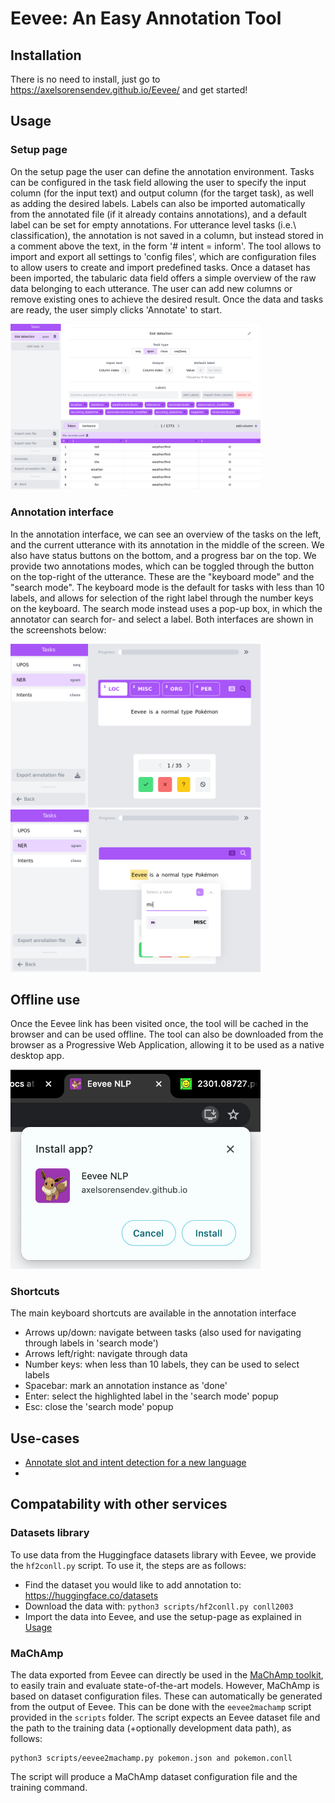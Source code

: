 # Eevee: An Easy Annotation Tool

## Installation
There is no need to install, just go to https://axelsorensendev.github.io/Eevee/ and get started!

## Usage
### Setup page
On the setup page the user can define the annotation environment. Tasks can be configured in the task field allowing the user to specify the input column (for the input text) and output column (for the target task), as well as adding the desired labels. Labels can also be imported automatically from the annotated file (if it already contains annotations), and a default label can be set for empty annotations. For utterance level tasks (i.e.\ classification), the annotation is not saved in a column, but instead 
stored in a comment above the text, in the form '# intent = inform'. The tool allows to import and export all settings to 'config files', which are configuration files to allow users to create and import predefined tasks. Once a dataset has been imported, the tabularic data field offers a simple overview of the raw data  belonging to each utterance. The user can add new columns or remove existing ones to achieve the desired result. Once the data and tasks are ready, the user simply clicks 'Annotate' to start. 

<img src="docs/slot-detection.png" width="400px">

### Annotation interface
In the annotation interface, we can see an overview of the tasks on the left,
and the current utterance with its annotation in the middle of the screen. We
also have status buttons on the bottom, and a progress bar on the top. We
provide two annotations modes, which can be toggled through the button on the
top-right of  the utterance. These are the "keyboard mode" and the "search
mode". The keyboard mode is the default for tasks with less than 10 labels, and
allows for selection of the right label through the number keys on the
keyboard. The search mode instead uses a pop-up box, in which the annotator can
search for- and select a label. Both interfaces are shown in the screenshots
below:

<img src="docs/annotate-key.png" width="400px">
<img src="docs/annotate-search.png" width="400px">

## Offline use
Once the Eevee link has been visited once, the tool will be cached in the browser and can be used offline.
The tool can also be downloaded from the browser as a Progressive Web Application, allowing it to be used as a native desktop app. 

<img src="docs/install_app.png" width="400px">

### Shortcuts
The main keyboard shortcuts are available in the annotation interface
* Arrows up/down: navigate between tasks (also used for navigating through labels in 'search mode')
* Arrows left/right: navigate through data
* Number keys: when less than 10 labels, they can be used to select labels
* Spacebar: mark an annotation instance as 'done'
* Enter: select the highlighted label in the 'search mode' popup
* Esc: close the 'search mode' popup

## Use-cases
- [Annotate slot and intent detection for a new language](docs/xsid.md)
- 

## Compatability with other services
### Datasets library
To use data from the Huggingface datasets library with Eevee, we provide the `hf2conll.py` script. To use it, the steps are as follows:

* Find the dataset you would like to add annotation to: https://huggingface.co/datasets
* Download the data with: `python3 scripts/hf2conll.py conll2003`
* Import the data into Eevee, and use the setup-page as explained in [Usage](#usage)

### MaChAmp
The data exported from Eevee can directly be used in the [MaChAmp toolkit](https://github.com/machamp-nlp/), to easily train
and evaluate state-of-the-art models. However, MaChAmp is based on dataset configuration files. These can automatically be 
generated from the output of Eevee. This can be done with the `eevee2machamp` script provided in the `scripts` folder. The 
script expects an Eevee dataset file and the path to the training data (+optionally development data path), as follows:

```
python3 scripts/eevee2machamp.py pokemon.json and pokemon.conll
```

The script will produce a MaChAmp dataset configuration file and the training command.

